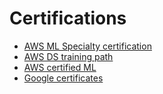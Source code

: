 # Certifications

- [AWS ML Specialty certification](https://medium.com/towards-artificial-intelligence/how-i-got-the-aws-machine-learning-specialty-certification-a1142f1376cd)
- [AWS DS training path](https://aws.amazon.com/it/training/learning-paths/machine-learning/data-scientist/)
- [AWS certified ML](https://medium.com/towards-artificial-intelligence/how-i-prepared-for-the-aws-certified-machine-learning-exam-ca6e2322117e)
- [Google certificates](https://grow.google/certificates/)
